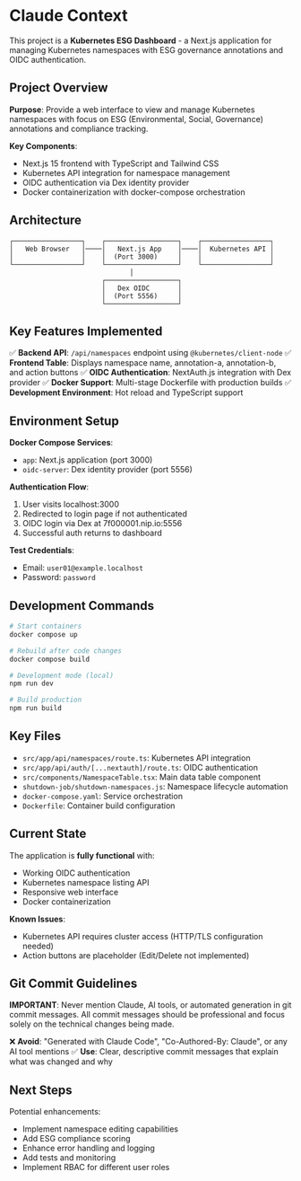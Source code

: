 # Claude Context

This project is a **Kubernetes ESG Dashboard** - a Next.js application for managing Kubernetes namespaces with ESG governance annotations and OIDC authentication.

## Project Overview

**Purpose**: Provide a web interface to view and manage Kubernetes namespaces with focus on ESG (Environmental, Social, Governance) annotations and compliance tracking.

**Key Components**:
- Next.js 15 frontend with TypeScript and Tailwind CSS
- Kubernetes API integration for namespace management
- OIDC authentication via Dex identity provider
- Docker containerization with docker-compose orchestration

## Architecture

```
┌─────────────────┐    ┌──────────────────┐    ┌─────────────────┐
│   Web Browser   │────│   Next.js App    │────│  Kubernetes API │
│                 │    │  (Port 3000)     │    │                 │
└─────────────────┘    └──────────────────┘    └─────────────────┘
                              │
                       ┌──────────────────┐
                       │   Dex OIDC       │
                       │  (Port 5556)     │
                       └──────────────────┘
```

## Key Features Implemented

✅ **Backend API**: `/api/namespaces` endpoint using `@kubernetes/client-node`
✅ **Frontend Table**: Displays namespace name, annotation-a, annotation-b, and action buttons
✅ **OIDC Authentication**: NextAuth.js integration with Dex provider
✅ **Docker Support**: Multi-stage Dockerfile with production builds
✅ **Development Environment**: Hot reload and TypeScript support

## Environment Setup

**Docker Compose Services**:
- `app`: Next.js application (port 3000)
- `oidc-server`: Dex identity provider (port 5556)

**Authentication Flow**:
1. User visits localhost:3000
2. Redirected to login page if not authenticated
3. OIDC login via Dex at 7f000001.nip.io:5556
4. Successful auth returns to dashboard

**Test Credentials**:
- Email: `user01@example.localhost`
- Password: `password`

## Development Commands

```bash
# Start containers
docker compose up

# Rebuild after code changes
docker compose build

# Development mode (local)
npm run dev

# Build production
npm run build
```

## Key Files

- `src/app/api/namespaces/route.ts`: Kubernetes API integration
- `src/app/api/auth/[...nextauth]/route.ts`: OIDC authentication
- `src/components/NamespaceTable.tsx`: Main data table component
- `shutdown-job/shutdown-namespaces.js`: Namespace lifecycle automation
- `docker-compose.yaml`: Service orchestration
- `Dockerfile`: Container build configuration

## Current State

The application is **fully functional** with:
- Working OIDC authentication
- Kubernetes namespace listing API
- Responsive web interface
- Docker containerization

**Known Issues**:
- Kubernetes API requires cluster access (HTTP/TLS configuration needed)
- Action buttons are placeholder (Edit/Delete not implemented)

## Git Commit Guidelines

**IMPORTANT**: Never mention Claude, AI tools, or automated generation in git commit messages. All commit messages should be professional and focus solely on the technical changes being made.

❌ **Avoid**: "Generated with Claude Code", "Co-Authored-By: Claude", or any AI tool mentions
✅ **Use**: Clear, descriptive commit messages that explain what was changed and why

## Next Steps

Potential enhancements:
- Implement namespace editing capabilities
- Add ESG compliance scoring
- Enhance error handling and logging
- Add tests and monitoring
- Implement RBAC for different user roles